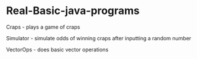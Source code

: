 # Real-Basic-java-programs

Craps - plays a game of craps

Simulator - simulate odds of winning craps after inputting a random number

VectorOps - does basic vector operations

